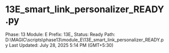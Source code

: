 # 13E_smart_link_personalizer_READY.py

Phase: 13
Module: E
Prefix: 13E_
Status: Ready
Path: D:\MAGIC\scripts\phase13\module_E\13E_smart_link_personalizer_READY.py
Last Updated: July 28, 2025 5:14 PM (GMT+5:30)